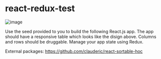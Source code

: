 # react-redux-test

![image](https://user-images.githubusercontent.com/20415880/158131703-0c5292a5-7c5c-4ddb-bfdd-232d7dd96119.png)

Use the seed provided to you to build the following React.js app.
The app should have a responsive table which looks like the disign above. 
Columns and rows should be druggable.
Manage your app state using Redux.

External packages: https://github.com/clauderic/react-sortable-hoc
